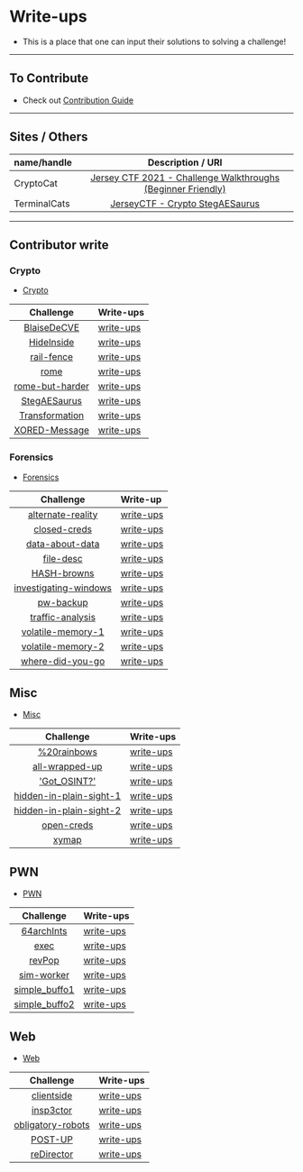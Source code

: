 # Write-ups
* This is a place that one can input their solutions to solving a challenge!

---

## To Contribute
* Check out [Contribution Guide](../.github/contributing.md)

---

## Sites / Others
<!-- Where anyone with websites will have the ctf -->
| name/handle | Description / URl 
| :--- | :--: 
| CryptoCat | [Jersey CTF 2021 - Challenge Walkthroughs (Beginner Friendly)](https://www.youtube.com/watch?v=aZyE1tgMGfw)
| TerminalCats | [JerseyCTF - Crypto StegAESaurus](https://terminalcats.com/jerseyctf-crypto-stegaesaurus/)

---
## Contributor write
<!-- Standardization write-up section-->
### Crypto 
* [Crypto](../crypto) 

| Challenge | Write-ups
| :----: | :----
| [BlaiseDeCVE](../crypto/BlaiseDeCVE) | [write-ups](BlaiseDeCVE)
| [HideInside](../crypto/HideInside)| [write-ups](HideInside)
| [rail-fence](../crypto/rail-fence) | [write-ups](rail-fence)
| [rome](../crypto/rome)| [write-ups](rome)
| [rome-but-harder](../crypto/rome-but-harder) | [write-ups](rome-but-harder)
| [StegAESaurus](../crypto/StegAESaurus) | [write-ups](StegAESaurus)
| [Transformation](../crypto/Transformation)| [write-ups](Transformation)
| [XORED-Message](../crypto/XORED-Message) | [write-ups](XORED-Message)

<!-- BlaiseDeCVE, HideInside, rail-fence, rome, rome-but-harder, StegAESaurus, Transformation, XORED-Message -->

### Forensics
* [Forensics](../forensics)

| Challenge  | Write-up
| :--: | :--
| [alternate-reality](../forensics/alternate-reality) | [write-ups](alternate-reality)
| [closed-creds](../forensics/closed-creds) | [write-ups](closed-creds)
| [data-about-data](../forensics/data-about-data) | [write-ups](data-about-data)
| [file-desc](../forensics/file-desc) | [write-ups](file-desc)
| [HASH-browns](../forensics/HASH-browns) | [write-ups](HASH-browns)
| [investigating-windows](../forensics/investigating-windows) | [write-ups](investigating-windows)
| [pw-backup](../forensics/pw-backup) | [write-ups](pw-backup)
| [traffic-analysis](../forensics/traffic-analysis) | [write-ups](traffic-analysis)
| [volatile-memory-1](../forensics/volatile-memory-1) | [write-ups](volatile-memory-1)
| [volatile-memory-2](../forensics/volatile-memory-2) | [write-ups](volatile-memory-2)
| [where-did-you-go](../forensics/where-did-you-go) | [write-ups](where-did-you-go)

<!-- alternate-reality, closed-creds, data-about-data, file-desc, HASH-browns, investigating-windows, pw-backup, traffic-analysis, volatile-memory-1, volatile-memory-2, where-did-you-go  -->
## Misc
* [Misc](../misc)

| Challenge | Write-ups
| :----: | :----
| [%20rainbows](../misc/%2520rainbows) | [write-ups](%2520rainbows)
| [all-wrapped-up](../misc/all-wrapped-up) | [write-ups](all-wrapped-up)
| ['Got_OSINT?'](../misc/Got_OSINT%3F)| [write-ups](Got_OSINT%3F)
| [hidden-in-plain-sight-1](../misc/hidden-in-plain-sight-1) | [write-ups](hidden-in-plain-sight-1)
| [hidden-in-plain-sight-2](../misc/hidden-in-plain-sight-2) | [write-ups](hidden-in-plain-sight-2)
| [open-creds](../misc/open-creds)| [write-ups](open-creds)
| [xymap](../misc/xymap) | [write-ups](xymap)

<!-- %2520rainbows, all-wrapped-up, Got_OSINT%3F, hidden-in-plain-sight-1, hidden-in-plain-sight-2, open-creds, xymap -->

## PWN
* [PWN](../pwn)

| Challenge | Write-ups
| :----: | :----
| [64archInts](64archInts) | [write-ups](64archInts)
| [exec](../pwn/exec) | [write-ups](exec)
| [revPop](revPop) | [write-ups](revPop)
| [sim-worker](sim-worker) | [write-ups](sim-worker)
| [simple_buffo1](simple_buffo1) | [write-ups](simple_buffo1)
| [simple_buffo2](simple_buffo2) | [write-ups](simple_buffo2)

<!-- 64archInts, exec, revPop, sim-worker, simple_buffo1, simple_buffo2 -->

## Web
* [Web](../web)

| Challenge | Write-ups
| :----: | :----
| [clientside](../web/clientside) | [write-ups](clientside)
| [insp3ctor](../web/insp3ctor)| [write-ups](insp3ctor)
| [obligatory-robots](../web/obligatory-robots) | [write-ups](obligatory-robots)
| [POST-UP](../web/POST-UP)| [write-ups](POST-UP)
| [reDirector](../web/reDirector) | [write-ups](reDirector)

<!-- clientside, insp3ctor, obligatory-robots, POST-UP, reDirector -->

<!-- ["BlaiseDeCVE", "HideInside", "rail-fence", "rome", "rome-but-harder", "StegAESaurus", "Transformation", "XORED-Message", "alternate-reality", "closed-creds", "data-about-data", "file-desc", "HASH-browns", "investigating-windows", "pw-backup", "traffic-analysis", "volatile-memory-1", "volatile-memory-2", "where-did-you-go", "%2520rainbows", "all-wrapped-up", "Got_OSINT%3F", "hidden-in-plain-sight-1", "hidden-in-plain-sight-2", "open-creds", "xymap", "64archInts", "exec", "revPop", "sim-worker", "simple_buffo1", "simple_buffo2", "clientside", "insp3ctor", "obligatory-robots", "POST-UP", "reDirector"] -->

<!-- python script: python3 -c 'import sys, os; [os.mkdir(f"{name}") for name in ["BlaiseDeCVE", "HideInside", "rail-fence", "rome", "rome-but-harder", "StegAESaurus", "Transformation", "XORED-Message", "alternate-reality", "closed-creds", "data-about-data", "file-desc", "HASH-browns", "investigating-windows", "pw-backup", "traffic-analysis", "volatile-memory-1", "volatile-memory-2", "where-did-you-go", "%2520rainbows", "all-wrapped-up", "Got_OSINT%3F", "hidden-in-plain-sight-1", "hidden-in-plain-sight-2", "open-creds", "xymap", "64archInts", "exec", "revPop", "sim-worker", "simple_buffo1", "simple_buffo2", "clientside", "insp3ctor", "obligatory-robots", "POST-UP", "reDirector"]]'-->